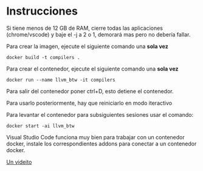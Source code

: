 # Instrucciones

Si tiene menos de 12 GB de RAM, cierre todas las aplicaciones (chrome/vscode)
y baje el -j a 2 o 1, demorará mas pero no debería fallar.

Para crear la imagen, ejecute el siguiente comando una **sola vez**

    docker build -t compilers .

Para crear el contenedor, ejecute el siguiente comando una **sola vez**

    docker run --name llvm_btw -it compilers

Para salir del contenedor poner ctrl+D, esto detiene el contenedor.

Para usarlo posteriormente, hay que reiniciarlo en modo iteractivo

Para levantar el contenedor para subsiguientes sesiones usar el comando:

    docker start -ai llvm_btw

Visual Studio Code funciona muy bien para trabajar con un contenedor docker,
instale los correspondientes addons para conectar a un contenedor docker.

[Un videito](https://www.youtube.com/watch?v=X7guekGZM20)
